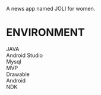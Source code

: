 A news app named JOLI for women.

ENVIRONMENT
===========
   JAVA<br>
   Android Studio<br>
   Mysql<br>
   MVP<br>
   Drawable<br>
   Android<br>
   NDK<br>


